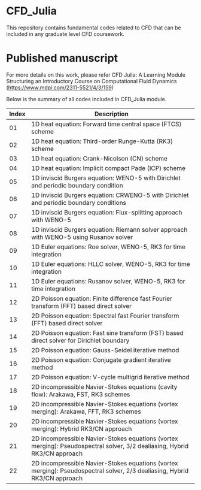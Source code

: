 # CFD_Julia
This repository contains fundamental codes related to CFD that can be included in any graduate level CFD coursework. 

# Published manuscript
For more details on this work, please refer CFD Julia: A Learning Module Structuring an Introductory Course on Computational Fluid Dynamics (https://www.mdpi.com/2311-5521/4/3/159)

Below is the summary of all codes included in CFD_Julia module. 

| Index | Description |
| --- | --- |
| 01 | 1D heat equation: Forward time central space (FTCS) scheme |
| 02 | 1D heat equation: Third-order Runge-Kutta (RK3) scheme |
| 03 | 1D heat equation: Crank-Nicolson (CN) scheme |
| 04 | 1D heat equation: Implicit compact Pade (ICP) scheme |
| 05 | 1D inviscid Burgers equation: WENO-5 with Dirichlet and periodic boundary condition |
| 06 | 1D inviscid Burgers equation: CRWENO-5 with Dirichlet and periodic boundary conditions |
| 07 | 1D inviscid Burgers equation: Flux-splitting approach with WENO-5|
| 08 | 1D inviscid Burgers equation: Riemann solver approach with WENO-5 using Rusanov solver |
| 09 | 1D Euler equations: Roe solver, WENO-5, RK3 for time integration |
| 10 | 1D Euler equations: HLLC solver, WENO-5, RK3 for time integration |
| 11 | 1D Euler equations: Rusanov solver, WENO-5, RK3 for time integration |
| 12 | 2D Poisson equation: Finite difference fast Fourier transform (FFT) based direct solver |
| 13 | 2D Poisson equation: Spectral fast Fourier transform (FFT) based direct solver |
| 14 | 2D Poisson equation: Fast sine transform (FST) based direct solver for Dirichlet boundary |
| 15 | 2D Poisson equation: Gauss-Seidel iterative method |
| 16 | 2D Poisson equation: Conjugate gradient iterative method |
| 17 | 2D Poisson equation: V-cycle multigrid iterative method  |
| 18 | 2D incompressible Navier-Stokes equations (cavity flow): Arakawa, FST, RK3 schemes |
| 19 | 2D incompressible Navier-Stokes equations (vortex merging): Arakawa, FFT, RK3 schemes |
| 20 | 2D incompressible Navier-Stokes equations (vortex merging): Hybrid RK3/CN approach |
| 21 | 2D incompressible Navier-Stokes equations (vortex merging): Pseudospectral solver, 3/2 dealiasing, Hybrid RK3/CN approach |
| 22 | 2D incompressible Navier-Stokes equations (vortex merging): Pseudospectral solver, 2/3 dealiasing, Hybrid RK3/CN approach |

